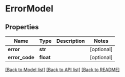 # ErrorModel

## Properties
Name | Type | Description | Notes
------------ | ------------- | ------------- | -------------
**error** | **str** |  | [optional] 
**error_code** | **float** |  | [optional] 

[[Back to Model list]](../README.md#documentation-for-models) [[Back to API list]](../README.md#documentation-for-api-endpoints) [[Back to README]](../README.md)

